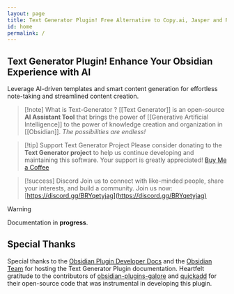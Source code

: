 ```yaml
---
layout: page
title: Text Generator Plugin! Free Alternative to Copy.ai, Jasper and Rytr
id: home
permalink: /
---
```


## Text Generator Plugin! Enhance Your Obsidian Experience with AI
Leverage AI-driven templates and smart content generation for effortless note-taking and streamlined content creation.

> [!note] What is Text-Generator ?
> [[Text Generator]] is an open-source **AI Assistant Tool** that brings the power of [[Generative Artificial Intelligence]] to the power of  knowledge creation and organization in [[Obsidian]].
>  *The possibilities are endless!*

> [!tip] Support Text Generator Project
> Please consider donating to the **Text Generator project** to help us continue developing and maintaining this software. Your support is greatly appreciated! [Buy Me a Coffee](https://www.buymeacoffee.com/haouarine)

> [!success] Discord 
>  Join us to connect with like-minded people, share your interests, and build a community. 
>  Join us now: [https://discord.gg/BRYqetyjag](https://discord.gg/BRYqetyjag)

> [!warning]
> Documentation in **progress**.

## Special Thanks
Special thanks to the [Obsidian Plugin Developer Docs](https://marcus.se.net/obsidian-plugin-docs/) and the [Obsidian Team](https://obsidian.md/) for hosting the Text Generator Plugin documentation. Heartfelt gratitude to the contributors of [obsidian-plugins-galore](https://github.com/plugins-galore/obsidian-plugins-galore) and [quickadd](https://github.com/chhoumann/quickadd) for their open-source code that was instrumental in developing this plugin.

